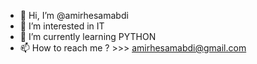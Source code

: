 - 👋 Hi, I’m @amirhesamabdi
- 👀 I’m interested in IT
- 🌱 I’m currently learning PYTHON
- 📫 How to reach me ?  >>> amirhesamabdi@gmail.com

<!---
amirhesamabdi/amirhesamabdi is a ✨ special ✨ repository because its `README.md` (this file) appears on your GitHub profile.
You can click the Preview link to take a look at your changes.
--->
